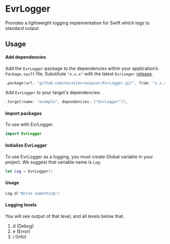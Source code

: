 # EvrLogger

Provides a lightweight logging implementation for Swift which logs to standard output.


## Usage

#### Add dependencies

Add the `EvrLogger` package to the dependencies within your application’s `Package.swift` file. Substitute `"x.x.x"` with the latest `EvrLooger` [release](github.com/necatievrenyasar/EvrLogger/releases).

```swift
.package(url: "github.com/necatievrenyasar/EvrLogger.git", from: "x.x.x")
```

Add `EvrLogger` to your target's dependencies:

```swift
.target(name: "example", dependencies: ["EvrLogger"]),
```

#### Import packages

To use with EvrLogger:

```swift
import EvrLogger
```

#### Initialize EvrLogger

To use EvrLogger as a logging, you must create Global variable in your project. We suggest that variable name is `Log`:

```swift
let Log = EvrLogger()
```

#### Usage

```swift
Log.d("Write something")
```


#### Logging levels
 
 You will see output of that level, and all levels below that.
 
 1. d (Debug)
 2. e (Error)
 3. i (Info)
